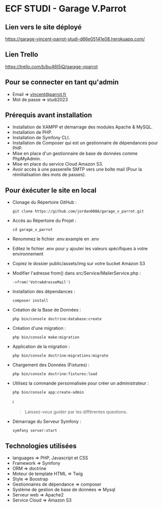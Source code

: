 # ECF STUDI - Garage V.Parrot

## Lien vers le site déployé
https://garage-vincent-parrot-studi-d66e05141e08.herokuapp.com/
## Lien Trello
https://trello.com/b/bu46I5jQ/garage-vparrot

## Pour se connecter en tant qu'admin
- Email => vincent@parrot.fr
- Mot de passe => studi2023

## Prérequis avant installation
- Installation de XAMPP et démarrage des modules Apache & MySQL.
- Installation de PHP.
- Installation de Symfony CLI.
- Installation de Composer qui est un gestionnaire de dépendances pour PHP.
- Mise en place d'un gestionnaire de base de données comme PhpMyAdmin.
- Mise en place du service Cloud Amazon S3.
- Avoir accès à une passerelle SMTP vers une boîte mail (Pour la réinitialisation des mots de passes).

## Pour éxécuter le site en local
- Clonage du Répertoire GitHub :
  ```
  git clone https://github.com/jordan008A/garage_v_parrot.git 
  ```
- Accès au Répertoire du Projet :
  ```
  cd garage_v_parrot
  ```
- Renommez le fichier .env.example en .env

- Editez le fichier .env pour y ajouter les valeurs spécifiques à votre environnement

- Copiez le dossier public/assets/img sur votre bucket Amazon S3

- Modifier l'adresse from() dans src/Service/MailerService.php :
  ```
  ->from('VotreAdresseMail')
  ```
- Installation des dépendances :
  ```
  composer install
   ```
- Création de la Base de Données :
  ```
  php bin/console doctrine:database:create
  ```
- Création d'une migration :
  ```
  php bin/console make:migration
  ```
- Application de la migration : 
  ```
  php bin/console doctrine:migrations:migrate
  ```
- Chargement des Données (Fixtures) :
  ```
  php bin/console doctrine:fixtures:load
  ``` 
- Utilisez la commande personnalisée pour créer un administrateur :
  ```
  php bin/console app:create-admin
  ``` 
  :information_source:
  > Laissez-vous guider par les différentes questions.

- Démarrage du Serveur Symfony :
  ```
  symfony server:start
  ``` 

## Technologies utilisées
- languages => PHP, Javascript et CSS
- Framework => Symfony
- ORM => doctrine
- Moteur de template HTML => Twig
- Style => Boostrap
- Gestionnaires de dépendance => composer
- Système de gestion de base de données => Mysql
- Serveur web => Apache2
- Service Cloud => Amazon S3
